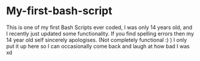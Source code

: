 # My-first-bash-script
This is one of my first Bash Scripts ever coded, I was only 14 years old, and I recently just updated some functionality. If you find spelling errors then my 14 year old self sincerely apologises. (Not completely functional :) )
I only put it up here so I can occasionally come back and laugh at how bad I was xd
